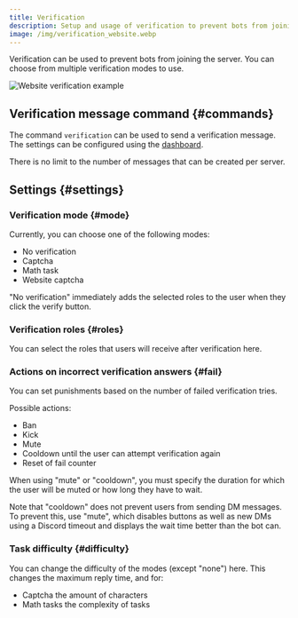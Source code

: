 ```yaml
---
title: Verification
description: Setup and usage of verification to prevent bots from joining and raiding your Discord server.
image: /img/verification_website.webp
---
```


Verification can be used to prevent bots from joining the server. You can choose from multiple verification modes to use.

![Website verification example](/img/verification_website.webp)

## Verification message command {#commands}

The command `verification` can be used to send a verification message.
The settings can be configured using the [dashboard](https://tomatenkuchen.com/dashboard/settings#verificationRole).

There is no limit to the number of messages that can be created per server.

## Settings {#settings}

### Verification mode {#mode}

Currently, you can choose one of the following modes:
- No verification
- Captcha
- Math task
- Website captcha

"No verification" immediately adds the selected roles to the user when they click the verify button.

### Verification roles {#roles}

You can select the roles that users will receive after verification here.

### Actions on incorrect verification answers {#fail}

You can set punishments based on the number of failed verification tries.

Possible actions:
- Ban
- Kick
- Mute
- Cooldown until the user can attempt verification again
- Reset of fail counter

When using "mute" or "cooldown", you must specify the duration for which the user will be muted or how long they have to wait.

Note that "cooldown" does not prevent users from sending DM messages.
To prevent this, use "mute", which disables buttons as well as new DMs using a Discord timeout and displays the wait time better than the bot can.

### Task difficulty {#difficulty}

You can change the difficulty of the modes (except "none") here. This changes the maximum reply time, and for:
- Captcha the amount of characters
- Math tasks the complexity of tasks
